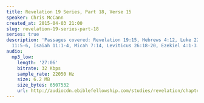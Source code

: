 ```yaml
---
title: Revelation 19 Series, Part 18, Verse 15
speaker: Chris McCann
created_at: 2015-04-03 21:00
slug: revelation-19-series-part-18
series: true
description: 'Passages covered: Revelation 19:15, Hebrews 4:12, Luke 22:49-50, Revelation
  11:5-6, Isaiah 11:1-4, Micah 7:14, Leviticus 26:18-20, Ezekiel 4:1-3.'
audio:
  mp3_low:
    length: '27:06'
    bitrate: 32 Kbps
    sample_rate: 22050 Hz
    size: 6.2 MB
    size_bytes: 6507532
    url: http://audiocdn.ebiblefellowship.com/studies/revelation/chapter-19/2015.04.03_McCann_-_Revelation_19_Series_Part_18.mp3
---
```

